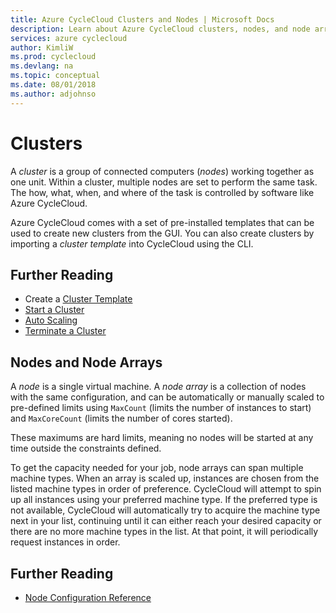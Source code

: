 ```yaml
---
title: Azure CycleCloud Clusters and Nodes | Microsoft Docs
description: Learn about Azure CycleCloud clusters, nodes, and node arrays.
services: azure cyclecloud
author: KimliW
ms.prod: cyclecloud
ms.devlang: na
ms.topic: conceptual
ms.date: 08/01/2018
ms.author: adjohnso
---
```


# Clusters

A *cluster* is a group of connected computers (*nodes*) working together as one unit. Within a cluster, multiple nodes are set to perform the same task. The how, what, when, and where of the task is controlled by software like Azure CycleCloud.

Azure CycleCloud comes with a set of pre-installed templates that can be used to create new clusters from the GUI. You can also create clusters by importing a *cluster template* into CycleCloud using the CLI.

## Further Reading

* Create a [Cluster Template](cluster-templates.md)
* [Start a Cluster](start-cluster.md)
* [Auto Scaling](autoscale.md)
* [Terminate a Cluster](end-cluster.md)

## Nodes and Node Arrays

A *node* is a single virtual machine. A *node array* is a collection of nodes with the same configuration, and can be automatically or manually scaled to pre-defined limits using `MaxCount` (limits the number of instances to start) and `MaxCoreCount` (limits the number of cores started).

These maximums are hard limits, meaning no nodes will be started at any time outside the constraints defined.

To get the capacity needed for your job, node arrays can span multiple machine types. When an array is scaled up, instances are chosen from the listed machine types in order of preference. CycleCloud will attempt to spin up all instances using your preferred machine type. If the preferred type is not available, CycleCloud will automatically try to acquire the machine type next in your list, continuing until it can either reach your desired capacity or there are no more machine types in the list. At that point, it will periodically request instances in order.

## Further Reading

* [Node Configuration Reference](node-configuration-reference.md)
